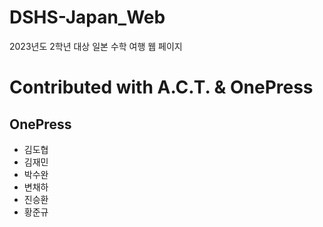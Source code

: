 # DSHS-Japan_Web
2023년도 2학년 대상 일본 수학 여행 웹 페이지

Contributed with A.C.T. & OnePress
======
OnePress
------
- 김도협
- 김재민
- 박수완
- 변채하
- 진승환
- 황준규
